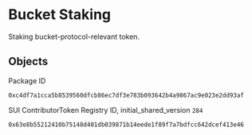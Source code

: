 # Bucket Staking
Staking bucket-protocol-relevant token.

## Objects
Package ID
```
0xc4df7a1cca5b8539560dfcb86ec7df3e783b093642b4a9867ac9e023e2dd93af
```
SUI ContributorToken Registry ID, initial_shared_version `284`
```
0x63e8b55212410b75148d401db039871b14eede1f89f7a7bdfcc642dcef413e46
```